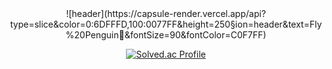 <div align="center">
![header](https://capsule-render.vercel.app/api?type=slice&color=0:6DFFFD,100:0077FF&height=250&section=header&text=Fly%20Penguin🐧&fontSize=90&fontColor=C0F7FF)

<!--
**Seung-0208/Seung-0208** is a ✨ _special_ ✨ repository because its `README.md` (this file) appears on your GitHub profile.

Here are some ideas to get you started:

- 🔭 I’m currently working on ...
- 🌱 I’m currently learning ...
- 👯 I’m looking to collaborate on ...
- 🤔 I’m looking for help with ...
- 💬 Ask me about ...
- 📫 How to reach me: ...
- 😄 Pronouns: ...
- ⚡ Fun fact: ...
-->

<!--<div align="center">![Anurag's GitHub stats](https://github-readme-stats.vercel.app/api?username=Seung-0208&show_icons=true&theme=graywhite) <br/></div>-->

  
[![Solved.ac Profile](http://mazassumnida.wtf/api/v2/generate_badge?boj=esybd02)](https://solved.ac/esybd02/) 

</div>
